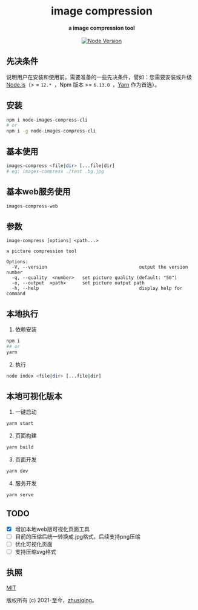 <h1 align="center">image compression</h1>

<div align="center">
  <strong>
    a image compression tool
  </strong>
</div>

<br>

<div align="center">
  <a href="https://nodejs.org/en/">
    <img src="https://img.shields.io/badge/node-%3E%3D%2012.0.0-green.svg" alt="Node Version">
  </a>
</div>

## 先决条件

说明用户在安装和使用前，需要准备的一些先决条件，譬如：您需要安装或升级 [Node.js](https://nodejs.org/en/)（> = `12.* `，Npm 版本 >= `6.13.0 `，[Yarn](https://www.jeffjade.com/2017/12/30/135-npm-vs-yarn-detial-memo/) 作为首选）。

## 安装

```bash
npm i node-images-compress-cli
# or
npm i -g node-images-compress-cli

```

## 基本使用

```bash
images-compress <file|dir> [...file|dir]
# eg: images-compress ./test .bg.jpg
```

## 基本web服务使用

```bash
images-compress-web
```

## 参数

```
image-compress [options] <path...>

a picture compression tool

Options:
  -V, --version                                  output the version number
  -q, --quality  <number>   set picture quality (default: "50")
  -o, --output  <path>      set picture output path
  -h, --help                                     display help for command
```

## 本地执行

1. 依赖安装

```bash
npm i
## or
yarn
```

2. 执行

```bash
node index <file|dir> [...file|dir]
```

## 本地可视化版本

1. 一键启动

```bash
yarn start
```

2. 页面构建

```bash
yarn build
```

3. 页面开发

```bash
yarn dev
```

4. 服务开发

```bash
yarn serve
```

## TODO

- [x] 增加本地web版可视化页面工具
- [ ] 目前的压缩后统一转换成.jpg格式，后续支持png压缩
- [ ] 优化可视化页面
- [ ] 支持压缩svg格式

## 执照

[MIT](http://opensource.org/licenses/MIT)

版权所有 (c) 2021-至今，[zhusiqing](https://github.com/zhusiqing)。

